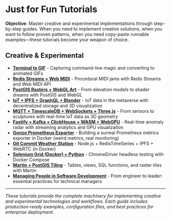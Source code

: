 # Just for Fun Tutorials

**Objective**: Master creative and experimental implementations through step-by-step guides. When you need to implement creative solutions, when you want to follow proven patterns, when you need copy-paste runnable examples—these tutorials become your weapon of choice.

## Creative & Experimental

- **[Terminal to GIF](terminal-to-gif.md)** - Capturing command-line magic and converting to animated GIFs
- **[Redis Streams + Web MIDI](redis-midi-music.md)** - Procedural MIDI jams with Redis Streams and Web MIDI API
- **[PostGIS Rasters + WebGL Art](postgis-webgl-art.md)** - From elevation models to shader dreams with PostGIS and WebGL
- **[IoT + IPFS + GraphQL + Blender](iot-ipfs-graphql-blender.md)** - IoT data in the metaverse with decentralized storage and 3D visualization
- **[MQTT + TimescaleDB + WebSockets + Three.js](mqtt-timescaledb-websockets-threejs.md)** - From sensors to sculptures with real-time IoT data as 3D geometry
- **[Fastify + Kafka + ClickHouse + WASM + WebGPU](fastify-kafka-clickhouse-wasm-webgpu.md)** - Real-time anomaly radar with streaming analytics and GPU visualization
- **[Gonzo Prometheus Exporter](gonzo-prometheus-exporter.md)** - Building a surreal Prometheus metrics exporter in Docker (weird metrics, real monitoring)
- **[Git Commit Weather Station](git-weather-node-redis-ipfs-webrtc.md)** - Node.js + RedisTimeSeries + IPFS + WebRTC (in Docker)
- **[Selenium Grid (Docker) + Python](selenium-grid-docker-python.md)** - ChromeDriver headless testing with Docker Compose
- **[Martin + PostGIS Tiling](martin-postgis-tiling.md)** - Tables, views, SQL functions, and raster tiles with Martin
- **[Managing People in Software Development](managing-people-software-dev.md)** - From engineer to leader: essential practices for technical managers

---

*These tutorials provide the complete machinery for implementing creative and experimental technologies and workflows. Each guide includes production-ready examples, configuration files, and best practices for enterprise deployment.*
